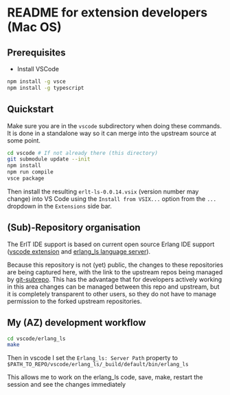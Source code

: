 # README for extension developers (Mac OS)

## Prerequisites

* Install VSCode

```sh
npm install -g vsce
npm install -g typescript
```

## Quickstart

Make sure you are in the `vscode` subdirectory when doing these
commands.  It is done in a standalone way so it can merge into the
upstream source at some point.

```sh
cd vscode # If not already there (this directory)
git submodule update --init
npm install
npm run compile
vsce package
```

Then install the resulting `erlt-ls-0.0.14.vsix` (version number may change)
into VS Code using the `Install from VSIX...` option from the `...` dropdown
in the `Extensions` side bar.

## (Sub)-Repository organisation

The ErlT IDE support is based on current open source Erlang IDE
support ([vscode extension](https://github.com/erlang-ls/vscode) and
[erlang_ls language server](https://github.com/erlang-ls/erlang_ls)).

Because this repository is not (yet) public, the changes to these
repositories are being captured here, with the link to the upstream
repos being managed by
[git-subrepo](https://github.com/ingydotnet/git-subrepo).  This has
the advantage that for developers actively working in this area
changes can be managed between this repo and upstream, but it is
completely transparent to other users, so they do not have to manage
permission to the forked upstream repositories.

## My (AZ) development workflow

```bash
cd vscode/erlang_ls
make
```

Then in vscode I set the `Erlang_ls: Server Path` property to
`$PATH_TO_REPO/vscode/erlang_ls/_build/default/bin/erlang_ls`

This allows me to work on the erlang_ls code, save, make, restart the
session and see the changes immediately
